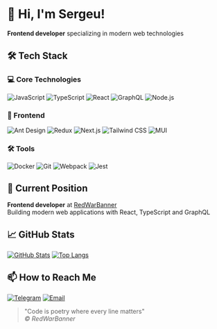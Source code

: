# 👋 Hi, I'm Sergeu!

**Frontend developer** specializing in modern web technologies

## 🛠 Tech Stack

### 💻 Core Technologies
![JavaScript](https://img.shields.io/badge/-JavaScript-F7DF1E?logo=javascript&logoColor=black)
![TypeScript](https://img.shields.io/badge/-TypeScript-3178C6?logo=typescript&logoColor=white)
![React](https://img.shields.io/badge/-React-61DAFB?logo=react&logoColor=black)
![GraphQL](https://img.shields.io/badge/-GraphQL-E10098?logo=graphql&logoColor=white)
![Node.js](https://img.shields.io/badge/-Node.js-339933?logo=node.js&logoColor=white)

### 🎨 Frontend
![Ant Design](https://img.shields.io/badge/-Ant_Design-0170FE?logo=ant-design&logoColor=white)
![Redux](https://img.shields.io/badge/-Redux-764ABC?logo=redux&logoColor=white)
![Next.js](https://img.shields.io/badge/-Next.js-000000?logo=next.js&logoColor=white)
![Tailwind CSS](https://img.shields.io/badge/-Tailwind_CSS-06B6D4?logo=tailwind-css&logoColor=white)
![MUI](https://img.shields.io/badge/-MUI-007FFF?logo=mui&logoColor=white)

### 🛠 Tools
![Docker](https://img.shields.io/badge/-Docker-2496ED?logo=docker&logoColor=white)
![Git](https://img.shields.io/badge/-Git-F05032?logo=git&logoColor=white)
![Webpack](https://img.shields.io/badge/-Webpack-8DD6F9?logo=webpack&logoColor=black)
![Jest](https://img.shields.io/badge/-Jest-C21325?logo=jest&logoColor=white)

## 🏢 Current Position
**Frontend developer** at [RedWarBanner](https://github.com/redwarbanner)  
Building modern web applications with React, TypeScript and GraphQL

## 📈 GitHub Stats
[![GitHub Stats](https://github-readme-stats.vercel.app/api?username=redwarbanner&show_icons=true&theme=radical)](https://github.com/redwarbanner)
[![Top Langs](https://github-readme-stats.vercel.app/api/top-langs/?username=redwarbanner&layout=compact&theme=radical)](https://github.com/redwarbanner)

## 📫 How to Reach Me
[![Telegram](https://img.shields.io/badge/-Telegram-26A5E4?logo=telegram&logoColor=white)](https://t.me/msv_95)
[![Email](https://img.shields.io/badge/-Email-D14836?logo=gmail&logoColor=white)](mailto:redcoub@yandex.ru)

> "Code is poetry where every line matters"  
> *© RedWarBanner*
